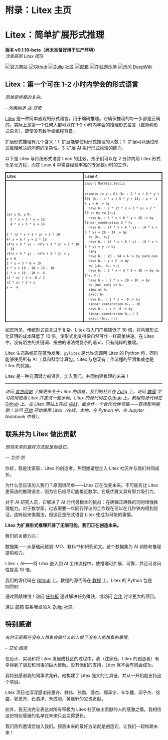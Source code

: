 # 附录：Litex 主页
# Litex：简单扩展形式推理

**版本 v0.1.10-beta（尚未准备好用于生产环境）**  
*沈家辰和 Litex 团队*

[![官方网站](https://img.shields.io/badge/官方网站-blue?logo=website)](https://litexlang.com)
[![Github](https://img.shields.io/badge/Github-grey?logo=github)](https://github.com/litexlang/golitex)
[![Zulip 社区](https://img.shields.io/badge/Zulip%20社区-purple?logo=zulip)](https://litex.zulipchat.com/join/c4e7foogy6paz2sghjnbujov/)
[![邮箱](https://img.shields.io/badge/邮箱-red?logo=email)](mailto:litexlang@outlook.com)
[![在线游乐场](https://img.shields.io/badge/在线游乐场-darkgreen?logo=playground)](https://litexlang.com/playground)
[![询问 DeepWiki](https://deepwiki.com/badge.svg)](https://deepwiki.com/litexlang/golitex)


## Litex：第一个可在 1-2 小时内学会的形式语言

_简单是终极的复杂。_

_– 列奥纳多·达·芬奇_

[Litex](https://litexlang.com) 是一种简单直观的形式语言，用于编码推理。它确保推理的每一步都是正确的，实际上是第一个任何人都可以在 1-2 小时内学会的推理形式语言（或简称形式语言），即使没有数学或编程背景。

扩展形式推理有几个含义：1. 扩展能够使用形式推理的人数；2. 扩展可以通过形式推理解决的问题的复杂性。3. 扩展 AI 执行形式推理的能力。

以下是 Litex 与传统形式语言 Lean 的比较。孩子们可以在 2 分钟内用 Litex 形式化多元方程，而在 Lean 4 中需要经验丰富的专家数小时的工作。

<table style="border-collapse: collapse; width: 100%; font-size: 12px">
  <tr>
    <th style="border: 2px solid black; padding: 4px; text-align: left; width: 50%;">Litex</th>
    <th style="border: 2px solid black; padding: 4px; text-align: left; width: 50%;">Lean 4</th>
  </tr>
  <tr>
    <td style="border: 2px solid black; padding: 2px; line-height: 1.5">
      <code>let x R, y R:</code><br>
      <code>&nbsp;&nbsp;2 * x + 3 * y = 10</code><br>
      <code>&nbsp;&nbsp;4 * x + 5 * y = 14</code><br><br>
      <code>2 * (2 * x + 3 * y) = 2 * 10</code><br>
      <code>4* x + 6 * y = 2 * 10</code><br>
      <code>(4*x + 6 * y) - (4*x + 5 * y) = 2 * 10 - 14</code><br>
      <code>(4*x + 6 * y) - (4*x + 5 * y) = y</code><br>
      <code>y = 6</code><br>
      <code>2 * x + 3 * 6 = 10</code><br>
      <code>2 * x + 18 - 18 = 10 - 18</code><br>
      <code>2 * x + 18 - 18 = -8</code><br>
      <code>(2 * x) / 2 = -8 / 2</code><br>
      <code>(2 * x) / 2 = x</code><br>
      <code>x = -4</code>
    </td>
    <td style="border: 2px solid black; padding: 2px; line-height: 1.5">
      <code>import Mathlib.Tactic</code><br><br>
      <code>example (x y : ℝ) (h₁ : 2 * x + 3 * y = 10) (h₂ : 4 * x + 5 * y = 14) : x = -4 ∧ y = 6 := by</code><br>
      <code>&nbsp;&nbsp;have h₃ : 2 * (2 * x + 3 * y) = 2 * 10 := by rw [h₁]</code><br>
      <code>&nbsp;&nbsp;have h₄ : 4 * x + 6 * y = 20 := by linear_combination 2 * h₁</code><br>
      <code>&nbsp;&nbsp;have h₅ : (4 * x + 6 * y) - (4 * x + 5 * y) = 20 - 14 := by</code><br>
      <code>&nbsp;&nbsp;rw [h₄, h₂]</code><br>
      <code>&nbsp;&nbsp;have h₆ : (4 * x + 6 * y) - (4 * x + 5 * y) = y := by</code><br>
      <code>&nbsp;&nbsp;ring</code><br>
      <code>&nbsp;&nbsp;have h₇ : 20 - 14 = 6 := by norm_num</code><br>
      <code>&nbsp;&nbsp;have h₈ : y = 6 := by</code><br>
      <code>&nbsp;&nbsp;rw [←h₆, h₅, h₇]</code><br>
      <code>&nbsp;&nbsp;have h₉ : 2 * x + 3 * 6 = 10 := by rw [h₈, h₁]</code><br>
      <code>&nbsp;&nbsp;have h₁₀ : 2 * x + 18 = 10 := by</code><br>
      <code>&nbsp;&nbsp;rw [mul_add] at h₉</code><br>
      <code>&nbsp;&nbsp;simp at h₉</code><br>
      <code>&nbsp;&nbsp;exact h₉</code><br>
      <code>&nbsp;&nbsp;have h₁₁ : 2 * x = -8 := by</code><br>
      <code>&nbsp;&nbsp;linear_combination h₁₀ - 18</code><br>
      <code>&nbsp;&nbsp;have h₁₂ : x = -4 := by</code><br>
      <code>&nbsp;&nbsp;linear_combination h₁₁ / 2</code><br>
      <code>&nbsp;&nbsp;exact ⟨h₁₂, h₈⟩</code>
    </td>
  </tr>
</table>

如您所见，传统形式语言过于复杂。Litex 将入门门槛降低了 10 倍，将构建形式化证明的成本降低了 10 倍，使形式化变得像自然写作一样简单快速。在 Litex 中，没有陌生的关键词、扭曲的语法或复杂的语义，只有纯粹的推理。

Litex 生态系统正在蓬勃发展。`pylitex` 是允许您调用 Litex 的 Python 包，同时能够使用所有 AI 工具和科学计算包。Litex 与您现有工作流程的平滑集成也是 Litex 的优势。

Litex 是一种充满潜力的语言。加入我们，共同构建推理的未来！

---

*访问 [官方网站](https://litexlang.com/) 了解更多关于 Litex 的信息。我们的社区在 [Zulip](https://litex.zulipchat.com/join/c4e7foogy6paz2sghjnbujov/) 上。访问 [教程](https://litexlang.com/doc/Tutorial/Introduction) 学习如何使用 Litex 并尝试一些示例。Litex 的源代码在 [Github](https://github.com/litexlang/golitex) 上。教程的源代码在 [Github](https://github.com/litexlang/litex-tutorial) 上。在 Litex 网站上完成 [挑战](https://litexlang.com/collaboration)，或合作一个合作伙伴项目——获得影响奖励！访问 [开始](https://litexlang.com/doc/Start) 开始使用 Litex（在线、本地、在 Python 中、在 Jupyter Notebook 中等）。*

## 联系并为 Litex 做出贡献

_预测未来的最好方法就是创造它。_

_-- 艾伦·凯_

你好，我是沈家辰，Litex 的创造者。热烈邀请您加入 Litex 社区并与我们共同成长。

为什么您应该加入我们？原因很简单——Litex 正在改变未来。不可能有比 Litex 更简洁的推理语言，因为它已经尽可能接近数学。它既优雅又具有智力吸引力。

对于 AI 研究人员，它解决了 AI 时代最根本的挑战：在确保正确性的同时增强推理能力。对于数学家，过去需要一年同行评议的工作现在可以在几秒钟内得到验证。这听起来像魔法，但这正是形式语言 Litex 使成为可能的事情。

**Litex 为扩展形式推理开辟了无限可能。我们正在创造未来。**

我们的关键方向：

数据集——从基础问题到 IMO、教科书和研究论文。这个数据集为 AI 训练和推理提供动力。

Litex + AI——将 Litex 嵌入到 AI 工作流程中，使推理可扩展、可靠，并且可访问性提高 10 倍。

我们的源代码在 [Github](https://github.com/litexlang/golitex) 上。教程的源代码在 [教程](https://github.com/litexlang/litex-tutorial) 上。Litex 的 Python 包是 [pylitex](https://github.com/litexlang/pylitex)

通过贡献赚钱！访问 [任务板](https://litexlang.com/task-board) 通过解决任务赚钱，或访问 [合作](https://litexlang.com/collaboration) 讨论更大的项目。

通过 [邮箱](mailto:litexlang@outlook.com) 联系我或加入 [Zulip 社区](https://litex.zulipchat.com/join/c4e7foogy6paz2sghjnbujov/)。

## 特别感谢

_有时正是那些没有人想象会做什么的人做了没有人能想象的事情。_

_– 艾伦·图灵_

在设计、实现和将 Litex 发展成社区的过程中，我（沈家辰，Litex 的创造者）有幸得到了朋友和同事的巨大帮助。没有他们的支持，Litex 就不会有机会成功。

我特别感谢我的同事洪兆轩，他构建了 Litex 强大的工具链，并从一开始就支持这个项目。

Litex 项目也深深感谢孙思齐、林伟、孙鹏、傅杰、郑泽宇、辛华健、邱子杰、徐盛、郭思齐、石浩洋、朱成阳、黄晨轩的宝贵贡献。

此外，我无法完全表达对所有积极为 Litex 社区做出贡献的人的感激之情。我相信这份特别感谢的名单在未来只会变得更长。

我们热烈邀请您加入我们。预测未来的最好方法就是创造它。让我们一起构建未来！
